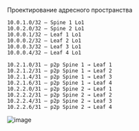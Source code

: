 Проектирование адресного пространства
```
10.0.1.0/32 – Spine 1 Lo1
10.0.2.0/32 – Spine 2 Lo1
10.0.0.1/32 – Leaf 1 Lo1
10.0.0.2/32 – Leaf 2 Lo1
10.0.0.3/32 – Leaf 3 Lo1
10.0.0.4/32 – Leaf 4 Lo1

10.2.1.0/31 – p2p Spine 1 → Leaf 1
10.2.1.2/31 – p2p Spine 1 → Leaf 2
10.2.1.4/31 – p2p Spine 1 → Leaf 3
10.2.1.6/31 – p2p Spine 1 → Leaf 4
10.2.2.0/31 – p2p Spine 2 → Leaf 1
10.2.2.2/31 – p2p Spine 2 → Leaf 2
10.2.2.4/31 – p2p Spine 2 → Leaf 3
10.2.2.6/31 – p2p Spine 2 → Leaf 4
```

![image](https://github.com/user-attachments/assets/13e09027-e350-4f63-845d-075e0cde1fbd)
